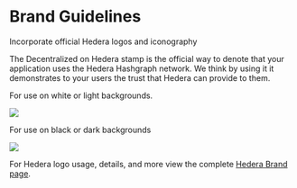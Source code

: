 # Brand Guidelines

Incorporate official Hedera logos and iconography

The Decentralized on Hedera stamp is the official way to denote that your application uses the Hedera Hashgraph network. We think by using it it demonstrates to your users the trust that Hedera can provide to them.

For use on white or light backgrounds.

![](<../.gitbook/assets/Built On Hedera \_ BLACK.png>)

For use on black or dark backgrounds

![](<../.gitbook/assets/Built On Hedera \_ WHITE\_Background (1) (1) (1) (1) (1) (1) (1) (1) (1) (1) (1) (1).png>)

For Hedera logo usage, details, and more view the complete [Hedera Brand page](https://hedera.com/brand).
